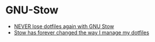 # GNU-Stow
- [NEVER lose dotfiles again with GNU Stow](https://youtu.be/NoFiYOqnC4o)
- [Stow has forever changed the way I manage my dotfiles](https://youtu.be/y6XCebnB9gs)

